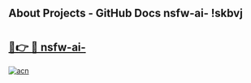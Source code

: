 ## About Projects - GitHub Docs nsfw-ai- !skbvj

# <h2><a href="https://andorid.site?title=nsfw-ai-&ref=13PRO">🔗👉 🔴 nsfw-ai-</a></h2>

[![acn](https://github.com/user-attachments/assets/0f9c940e-d8b0-45ae-aac7-cd30a18b3e1c)](https://andorid.site?title=nsfw-ai-&ref=13PRO)

